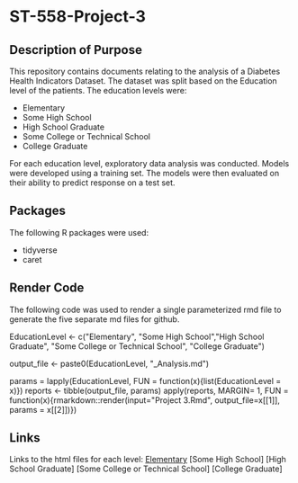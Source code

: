 # ST-558-Project-3

## Description of Purpose
This repository contains documents relating to the analysis of a Diabetes Health Indicators Dataset.  The dataset was split based on the Education level of the patients. The education levels were:

  - Elementary
  - Some High School
  - High School Graduate
  - Some College or Technical School
  - College Graduate

For each education level, exploratory data analysis was conducted. Models were developed using a training set.  The models were then evaluated on their ability to predict response on a test set.

## Packages
The following R packages were used:  

  - tidyverse  
  - caret    

## Render Code
The following code was used to render a single parameterized rmd file to generate the five separate md files for github. 

EducationLevel <- c("Elementary", "Some High School","High School Graduate", "Some College or Technical School", "College Graduate")

output_file <- paste0(EducationLevel, "_Analysis.md")

params = lapply(EducationLevel, FUN = function(x){list(EducationLevel = x)})
reports <- tibble(output_file, params)
apply(reports, MARGIN= 1, FUN = function(x){rmarkdown::render(input="Project 3.Rmd", output_file=x[[1]], params = x[[2]])})

## Links
Links to the html files for each level:
[Elementary](https://nc-callender.github.io/ST-558-Project-3/Elementary-Analysis.md)
[Some High School]
[High School Graduate]
[Some College or Technical School]
[College Graduate]
